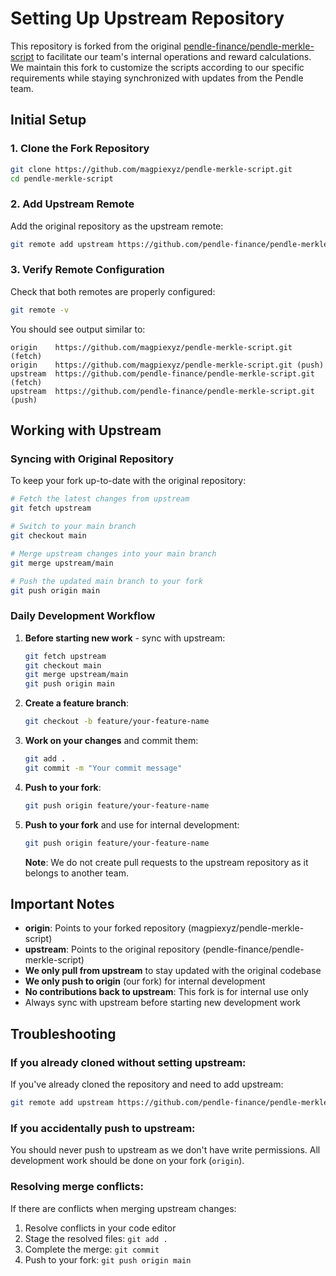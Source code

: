 # Setting Up Upstream Repository

This repository is forked from the original [pendle-finance/pendle-merkle-script](https://github.com/pendle-finance/pendle-merkle-script) to facilitate our team's internal operations and reward calculations. We maintain this fork to customize the scripts according to our specific requirements while staying synchronized with updates from the Pendle team.

## Initial Setup

### 1. Clone the Fork Repository
```bash
git clone https://github.com/magpiexyz/pendle-merkle-script.git
cd pendle-merkle-script
```

### 2. Add Upstream Remote
Add the original repository as the upstream remote:
```bash
git remote add upstream https://github.com/pendle-finance/pendle-merkle-script.git
```

### 3. Verify Remote Configuration
Check that both remotes are properly configured:
```bash
git remote -v
```

You should see output similar to:
```
origin    https://github.com/magpiexyz/pendle-merkle-script.git (fetch)
origin    https://github.com/magpiexyz/pendle-merkle-script.git (push)
upstream  https://github.com/pendle-finance/pendle-merkle-script.git (fetch)
upstream  https://github.com/pendle-finance/pendle-merkle-script.git (push)
```

## Working with Upstream

### Syncing with Original Repository
To keep your fork up-to-date with the original repository:

```bash
# Fetch the latest changes from upstream
git fetch upstream

# Switch to your main branch
git checkout main

# Merge upstream changes into your main branch
git merge upstream/main

# Push the updated main branch to your fork
git push origin main
```

### Daily Development Workflow

1. **Before starting new work** - sync with upstream:
   ```bash
   git fetch upstream
   git checkout main
   git merge upstream/main
   git push origin main
   ```

2. **Create a feature branch**:
   ```bash
   git checkout -b feature/your-feature-name
   ```

3. **Work on your changes** and commit them:
   ```bash
   git add .
   git commit -m "Your commit message"
   ```

4. **Push to your fork**:
   ```bash
   git push origin feature/your-feature-name
   ```

5. **Push to your fork** and use for internal development:
   ```bash
   git push origin feature/your-feature-name
   ```
   
   **Note**: We do not create pull requests to the upstream repository as it belongs to another team.

## Important Notes

- **origin**: Points to your forked repository (magpiexyz/pendle-merkle-script)
- **upstream**: Points to the original repository (pendle-finance/pendle-merkle-script)
- **We only pull from upstream** to stay updated with the original codebase
- **We only push to origin** (our fork) for internal development
- **No contributions back to upstream**: This fork is for internal use only
- Always sync with upstream before starting new development work

## Troubleshooting

### If you already cloned without setting upstream:
If you've already cloned the repository and need to add upstream:
```bash
git remote add upstream https://github.com/pendle-finance/pendle-merkle-script.git
```

### If you accidentally push to upstream:
You should never push to upstream as we don't have write permissions. All development work should be done on your fork (`origin`).

### Resolving merge conflicts:
If there are conflicts when merging upstream changes:
1. Resolve conflicts in your code editor
2. Stage the resolved files: `git add .`
3. Complete the merge: `git commit`
4. Push to your fork: `git push origin main`